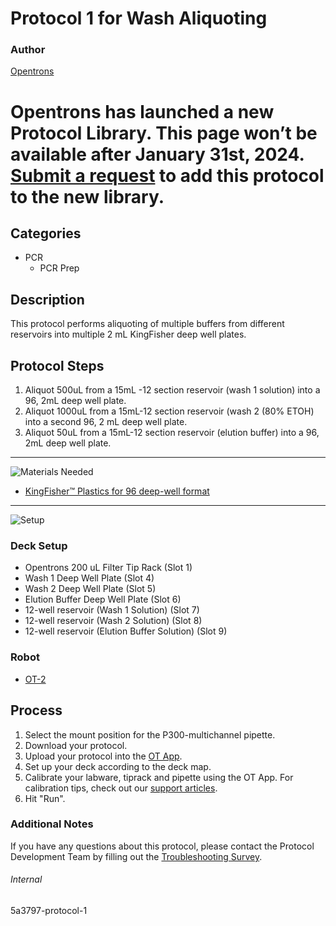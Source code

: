 # Protocol 1 for Wash Aliquoting

### Author
[Opentrons](https://opentrons.com/)


# Opentrons has launched a new Protocol Library. This page won’t be available after January 31st, 2024. [Submit a request](https://docs.google.com/forms/d/e/1FAIpQLSdYYp9QCKow4nn0KlCVsMS3HX0eJ0N9O7-erajKvcpT0lWbSg/viewform) to add this protocol to the new library.

## Categories
* PCR
	* PCR Prep

## Description
This protocol performs aliquoting of multiple buffers from different reservoirs into multiple 2 mL KingFisher deep well plates.

## Protocol Steps

1. Aliquot 500uL from a 15mL -12 section reservoir (wash 1 solution) into a 96, 2mL deep well plate.
2. Aliquot 1000uL from a 15mL-12 section reservoir (wash 2 (80% ETOH) into a second 96, 2 mL deep well plate.
3. Aliquot 50uL from a 15mL-12 section reservoir (elution buffer) into a 96, 2mL deep well plate.


---
![Materials Needed](https://s3.amazonaws.com/opentrons-protocol-library-website/custom-README-images/001-General+Headings/materials.png)

* [KingFisher™ Plastics for 96 deep-well format](https://www.thermofisher.com/order/catalog/product/95040450#/95040450)

---
![Setup](https://s3.amazonaws.com/opentrons-protocol-library-website/custom-README-images/001-General+Headings/Setup.png)

### Deck Setup
* Opentrons 200 uL Filter Tip Rack (Slot 1)
* Wash 1 Deep Well Plate (Slot 4)
* Wash 2 Deep Well Plate (Slot 5)
* Elution Buffer Deep Well Plate (Slot 6)
* 12-well reservoir (Wash 1 Solution) (Slot 7)
* 12-well reservoir (Wash 2 Solution) (Slot 8)
* 12-well reservoir (Elution Buffer Solution) (Slot 9)

### Robot
* [OT-2](https://opentrons.com/ot-2)

## Process
1. Select the mount position for the P300-multichannel pipette.
2. Download your protocol.
3. Upload your protocol into the [OT App](https://opentrons.com/ot-app).
4. Set up your deck according to the deck map.
5. Calibrate your labware, tiprack and pipette using the OT App. For calibration tips, check out our [support articles](https://support.opentrons.com/en/collections/1559720-guide-for-getting-started-with-the-ot-2).
6. Hit "Run".

### Additional Notes
If you have any questions about this protocol, please contact the Protocol Development Team by filling out the [Troubleshooting Survey](https://protocol-troubleshooting.paperform.co/).

###### Internal
5a3797-protocol-1